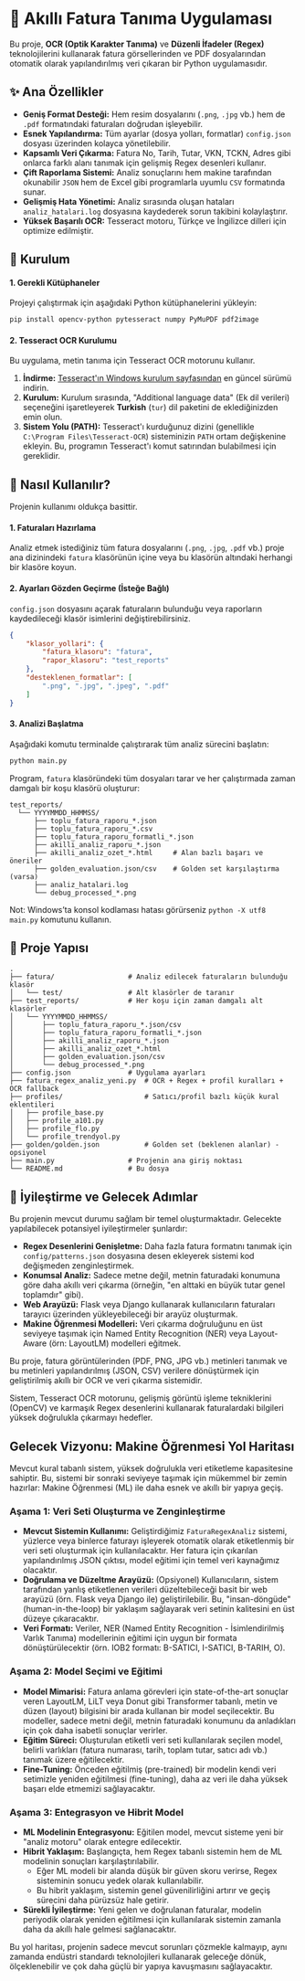 # 🧾 Akıllı Fatura Tanıma Uygulaması

Bu proje, **OCR (Optik Karakter Tanıma)** ve **Düzenli İfadeler (Regex)** teknolojilerini kullanarak fatura görsellerinden ve PDF dosyalarından otomatik olarak yapılandırılmış veri çıkaran bir Python uygulamasıdır.

## ✨ Ana Özellikler

- **Geniş Format Desteği:** Hem resim dosyalarını (`.png`, `.jpg` vb.) hem de `.pdf` formatındaki faturaları doğrudan işleyebilir.
- **Esnek Yapılandırma:** Tüm ayarlar (dosya yolları, formatlar) `config.json` dosyası üzerinden kolayca yönetilebilir.
- **Kapsamlı Veri Çıkarma:** Fatura No, Tarih, Tutar, VKN, TCKN, Adres gibi onlarca farklı alanı tanımak için gelişmiş Regex desenleri kullanır.
- **Çift Raporlama Sistemi:** Analiz sonuçlarını hem makine tarafından okunabilir `JSON` hem de Excel gibi programlarla uyumlu `CSV` formatında sunar.
- **Gelişmiş Hata Yönetimi:** Analiz sırasında oluşan hataları `analiz_hatalari.log` dosyasına kaydederek sorun takibini kolaylaştırır.
- **Yüksek Başarılı OCR:** Tesseract motoru, Türkçe ve İngilizce dilleri için optimize edilmiştir.

## 🚀 Kurulum

#### 1. Gerekli Kütüphaneler

Projeyi çalıştırmak için aşağıdaki Python kütüphanelerini yükleyin:

```bash
pip install opencv-python pytesseract numpy PyMuPDF pdf2image
```

#### 2. Tesseract OCR Kurulumu

Bu uygulama, metin tanıma için Tesseract OCR motorunu kullanır.

1.  **İndirme:** [Tesseract'ın Windows kurulum sayfasından](https://github.com/UB-Mannheim/tesseract/wiki) en güncel sürümü indirin.
2.  **Kurulum:** Kurulum sırasında, "Additional language data" (Ek dil verileri) seçeneğini işaretleyerek **Turkish** (`tur`) dil paketini de eklediğinizden emin olun.
3.  **Sistem Yolu (PATH):** Tesseract'ı kurduğunuz dizini (genellikle `C:\Program Files\Tesseract-OCR`) sisteminizin `PATH` ortam değişkenine ekleyin. Bu, programın Tesseract'ı komut satırından bulabilmesi için gereklidir.

## 📖 Nasıl Kullanılır?

Projenin kullanımı oldukça basittir.

#### 1. Faturaları Hazırlama

Analiz etmek istediğiniz tüm fatura dosyalarını (`.png`, `.jpg`, `.pdf` vb.) proje ana dizinindeki `fatura` klasörünün içine veya bu klasörün altındaki herhangi bir klasöre koyun.

#### 2. Ayarları Gözden Geçirme (İsteğe Bağlı)

`config.json` dosyasını açarak faturaların bulunduğu veya raporların kaydedileceği klasör isimlerini değiştirebilirsiniz.

```json
{
    "klasor_yollari": {
        "fatura_klasoru": "fatura",
        "rapor_klasoru": "test_reports"
    },
    "desteklenen_formatlar": [
        ".png", ".jpg", ".jpeg", ".pdf"
    ]
}
```

#### 3. Analizi Başlatma

Aşağıdaki komutu terminalde çalıştırarak tüm analiz sürecini başlatın:

```bash
python main.py
```

Program, `fatura` klasöründeki tüm dosyaları tarar ve her çalıştırmada zaman damgalı bir koşu klasörü oluşturur:

```
test_reports/
  └── YYYYMMDD_HHMMSS/
      ├── toplu_fatura_raporu_*.json
      ├── toplu_fatura_raporu_*.csv
      ├── toplu_fatura_raporu_formatli_*.json
      ├── akilli_analiz_raporu_*.json
      ├── akilli_analiz_ozet_*.html     # Alan bazlı başarı ve öneriler
      ├── golden_evaluation.json/csv    # Golden set karşılaştırma (varsa)
      ├── analiz_hatalari.log
      └── debug_processed_*.png
```

Not: Windows’ta konsol kodlaması hatası görürseniz `python -X utf8 main.py` komutunu kullanın.

## 📂 Proje Yapısı

```
.
├── fatura/                  # Analiz edilecek faturaların bulunduğu klasör
│   └── test/                # Alt klasörler de taranır
├── test_reports/            # Her koşu için zaman damgalı alt klasörler
│   └── YYYYMMDD_HHMMSS/
│       ├── toplu_fatura_raporu_*.json/csv
│       ├── toplu_fatura_raporu_formatli_*.json
│       ├── akilli_analiz_raporu_*.json
│       ├── akilli_analiz_ozet_*.html
│       ├── golden_evaluation.json/csv
│       └── debug_processed_*.png
├── config.json              # Uygulama ayarları
├── fatura_regex_analiz_yeni.py  # OCR + Regex + profil kuralları + OCR fallback
├── profiles/                    # Satıcı/profil bazlı küçük kural eklentileri
│   ├── profile_base.py
│   ├── profile_a101.py
│   ├── profile_flo.py
│   └── profile_trendyol.py
├── golden/golden.json           # Golden set (beklenen alanlar) - opsiyonel
├── main.py                  # Projenin ana giriş noktası
└── README.md                # Bu dosya
```

## 🎯 İyileştirme ve Gelecek Adımlar

Bu projenin mevcut durumu sağlam bir temel oluşturmaktadır. Gelecekte yapılabilecek potansiyel iyileştirmeler şunlardır:

- **Regex Desenlerini Genişletme:** Daha fazla fatura formatını tanımak için `config/patterns.json` dosyasına desen ekleyerek sistemi kod değişmeden zenginleştirmek.
- **Konumsal Analiz:** Sadece metne değil, metnin faturadaki konumuna göre daha akıllı veri çıkarma (örneğin, "en alttaki en büyük tutar genel toplamdır" gibi).
- **Web Arayüzü:** Flask veya Django kullanarak kullanıcıların faturaları tarayıcı üzerinden yükleyebileceği bir arayüz oluşturmak.
- **Makine Öğrenmesi Modelleri:** Veri çıkarma doğruluğunu en üst seviyeye taşımak için Named Entity Recognition (NER) veya Layout-Aware (örn: LayoutLM) modelleri eğitmek.

Bu proje, fatura görüntülerinden (PDF, PNG, JPG vb.) metinleri tanımak ve bu metinleri yapılandırılmış (JSON, CSV) verilere dönüştürmek için geliştirilmiş akıllı bir OCR ve veri çıkarma sistemidir.

Sistem, Tesseract OCR motorunu, gelişmiş görüntü işleme tekniklerini (OpenCV) ve karmaşık Regex desenlerini kullanarak faturalardaki bilgileri yüksek doğrulukla çıkarmayı hedefler.

## Gelecek Vizyonu: Makine Öğrenmesi Yol Haritası

Mevcut kural tabanlı sistem, yüksek doğrulukla veri etiketleme kapasitesine sahiptir. Bu, sistemi bir sonraki seviyeye taşımak için mükemmel bir zemin hazırlar: Makine Öğrenmesi (ML) ile daha esnek ve akıllı bir yapıya geçiş.

### Aşama 1: Veri Seti Oluşturma ve Zenginleştirme
- **Mevcut Sistemin Kullanımı:** Geliştirdiğimiz `FaturaRegexAnaliz` sistemi, yüzlerce veya binlerce faturayı işleyerek otomatik olarak etiketlenmiş bir veri seti oluşturmak için kullanılacaktır. Her fatura için çıkarılan yapılandırılmış JSON çıktısı, model eğitimi için temel veri kaynağımız olacaktır.
- **Doğrulama ve Düzeltme Arayüzü:** (Opsiyonel) Kullanıcıların, sistem tarafından yanlış etiketlenen verileri düzeltebileceği basit bir web arayüzü (örn. Flask veya Django ile) geliştirilebilir. Bu, "insan-döngüde" (human-in-the-loop) bir yaklaşım sağlayarak veri setinin kalitesini en üst düzeye çıkaracaktır.
- **Veri Formatı:** Veriler, NER (Named Entity Recognition - İsimlendirilmiş Varlık Tanıma) modellerinin eğitimi için uygun bir formata dönüştürülecektir (örn. IOB2 formatı: B-SATICI, I-SATICI, B-TARIH, O).

### Aşama 2: Model Seçimi ve Eğitimi
- **Model Mimarisi:** Fatura anlama görevleri için state-of-the-art sonuçlar veren LayoutLM, LiLT veya Donut gibi Transformer tabanlı, metin ve düzen (layout) bilgisini bir arada kullanan bir model seçilecektir. Bu modeller, sadece metni değil, metnin faturadaki konumunu da anladıkları için çok daha isabetli sonuçlar verirler.
- **Eğitim Süreci:** Oluşturulan etiketli veri seti kullanılarak seçilen model, belirli varlıkları (fatura numarası, tarih, toplam tutar, satıcı adı vb.) tanımak üzere eğitilecektir.
- **Fine-Tuning:** Önceden eğitilmiş (pre-trained) bir modelin kendi veri setimizle yeniden eğitilmesi (fine-tuning), daha az veri ile daha yüksek başarı elde etmemizi sağlayacaktır.

### Aşama 3: Entegrasyon ve Hibrit Model
- **ML Modelinin Entegrasyonu:** Eğitilen model, mevcut sisteme yeni bir "analiz motoru" olarak entegre edilecektir.
- **Hibrit Yaklaşım:** Başlangıçta, hem Regex tabanlı sistemin hem de ML modelinin sonuçları karşılaştırılabilir.
  - Eğer ML modeli bir alanda düşük bir güven skoru verirse, Regex sisteminin sonucu yedek olarak kullanılabilir.
  - Bu hibrit yaklaşım, sistemin genel güvenilirliğini artırır ve geçiş sürecini daha pürüzsüz hale getirir.
- **Sürekli İyileştirme:** Yeni gelen ve doğrulanan faturalar, modelin periyodik olarak yeniden eğitilmesi için kullanılarak sistemin zamanla daha da akıllı hale gelmesi sağlanacaktır.

Bu yol haritası, projenin sadece mevcut sorunları çözmekle kalmayıp, aynı zamanda endüstri standardı teknolojileri kullanarak geleceğe dönük, ölçeklenebilir ve çok daha güçlü bir yapıya kavuşmasını sağlayacaktır.